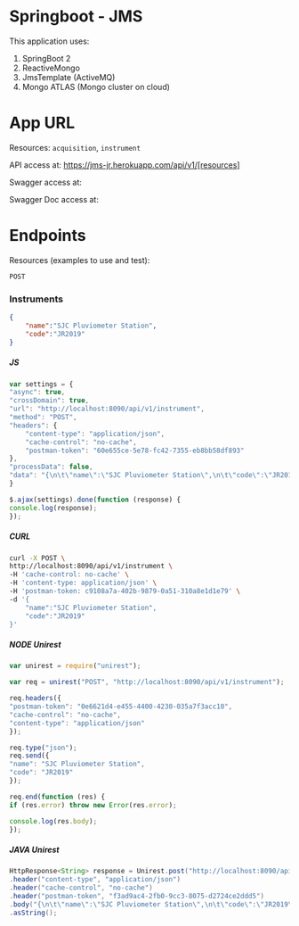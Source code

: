 # Springboot - JMS

This application uses:
1. SpringBoot 2
2. ReactiveMongo
3. JmsTemplate (ActiveMQ)
4. Mongo ATLAS (Mongo cluster on cloud)

# App URL

Resources: `acquisition`, `instrument`

API access at: https://jms-jr.herokuapp.com/api/v1/[resources]

Swagger access at: 

Swagger Doc access at: 

# Endpoints

Resources (examples to use and test): 

`POST`

### Instruments

```json
{
	"name":"SJC Pluviometer Station",
	"code":"JR2019"
}
```

##### JS

```js
var settings = {
"async": true,
"crossDomain": true,
"url": "http://localhost:8090/api/v1/instrument",
"method": "POST",
"headers": {
    "content-type": "application/json",
    "cache-control": "no-cache",
    "postman-token": "60e655ce-5e78-fc42-7355-eb8bb58df893"
},
"processData": false,
"data": "{\n\t\"name\":\"SJC Pluviometer Station\",\n\t\"code\":\"JR2019\"\n}"
}

$.ajax(settings).done(function (response) {
console.log(response);
});
```

##### CURL

```sh
curl -X POST \
http://localhost:8090/api/v1/instrument \
-H 'cache-control: no-cache' \
-H 'content-type: application/json' \
-H 'postman-token: c9108a7a-402b-9879-0a51-310a8e1d1e79' \
-d '{
    "name":"SJC Pluviometer Station",
    "code":"JR2019"
}'
```

##### NODE Unirest

```js
var unirest = require("unirest");

var req = unirest("POST", "http://localhost:8090/api/v1/instrument");

req.headers({
"postman-token": "0e6621d4-e455-4400-4230-035a7f3acc10",
"cache-control": "no-cache",
"content-type": "application/json"
});

req.type("json");
req.send({
"name": "SJC Pluviometer Station",
"code": "JR2019"
});

req.end(function (res) {
if (res.error) throw new Error(res.error);

console.log(res.body);
});
```

##### JAVA Unirest

```java
HttpResponse<String> response = Unirest.post("http://localhost:8090/api/v1/instrument")
.header("content-type", "application/json")
.header("cache-control", "no-cache")
.header("postman-token", "f3ad9ac4-2fb0-9cc3-8075-d2724ce2ddd5")
.body("{\n\t\"name\":\"SJC Pluviometer Station\",\n\t\"code\":\"JR2019\"\n}")
.asString();
```
